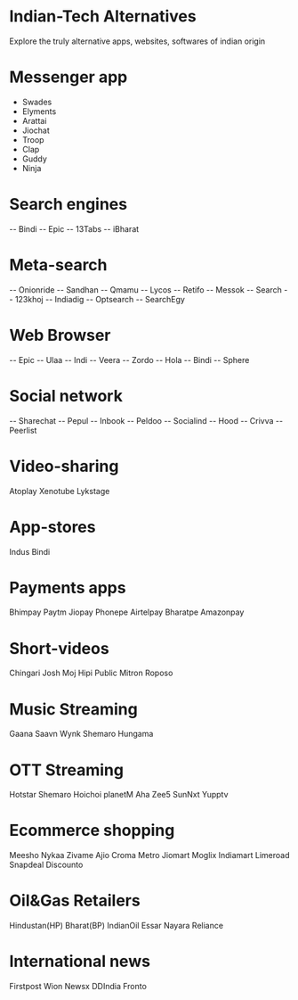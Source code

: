 # Indian-Tech Alternatives
Explore the truly alternative apps, websites, softwares of indian origin

# Messenger app
- Swades
- Elyments
- Arattai
- Jiochat
- Troop
- Clap
- Guddy
- Ninja

# Search engines
-- Bindi
-- Epic
-- 13Tabs
-- iBharat

# Meta-search
-- Onionride
-- Sandhan
-- Qmamu
-- Lycos
-- Retifo
-- Messok
-- Search
-- 123khoj
-- Indiadig
-- Optsearch
-- SearchEgy

# Web Browser
-- Epic
-- Ulaa
-- Indi
-- Veera
-- Zordo
-- Hola
-- Bindi
-- Sphere

# Social network
-- Sharechat
-- Pepul
-- Inbook
-- Peldoo
-- Socialind
-- Hood
-- Crivva
-- Peerlist

# Video-sharing
Atoplay
Xenotube
Lykstage

# App-stores
Indus
Bindi

# Payments apps
Bhimpay
Paytm
Jiopay
Phonepe
Airtelpay
Bharatpe
Amazonpay 

# Short-videos
Chingari
Josh
Moj
Hipi
Public
Mitron
Roposo


# Music Streaming
Gaana
Saavn
Wynk
Shemaro
Hungama

# OTT Streaming
Hotstar
Shemaro
Hoichoi
planetM
Aha
Zee5
SunNxt
Yupptv

# Ecommerce shopping
Meesho
Nykaa
Zivame
Ajio
Croma
Metro
Jiomart
Moglix
Indiamart
Limeroad
Snapdeal
Discounto

# Oil&Gas Retailers
Hindustan(HP)
Bharat(BP)
IndianOil
Essar
Nayara
Reliance

# International news
Firstpost
Wion
Newsx
DDIndia
Fronto





